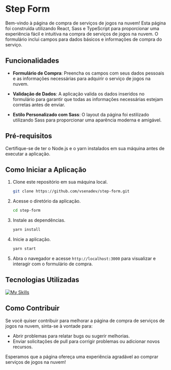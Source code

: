 # Step Form

Bem-vindo à página de compra de serviços de jogos na nuvem! Esta página foi construída utilizando React, Sass e TypeScript para proporcionar uma experiência fácil e intuitiva na compra de serviços de jogos na nuvem. O formulário inclui campos para dados básicos e informações de compra do serviço.

## Funcionalidades

- **Formulário de Compra**: Preencha os campos com seus dados pessoais e as informações necessárias para adquirir o serviço de jogos na nuvem.

- **Validação de Dados**: A aplicação valida os dados inseridos no formulário para garantir que todas as informações necessárias estejam corretas antes de enviar.

- **Estilo Personalizado com Sass**: O layout da página foi estilizado utilizando Sass para proporcionar uma aparência moderna e amigável.

## Pré-requisitos

Certifique-se de ter o Node.js e o yarn instalados em sua máquina antes de executar a aplicação.

## Como Iniciar a Aplicação

1. Clone este repositório em sua máquina local.

    ```bash
    git clone https://github.com/vsenadev/step-form.git
    ```

2. Acesse o diretório da aplicação.

    ```bash
    cd step-form
    ```

3. Instale as dependências.

    ```bash
    yarn install
    ```

4. Inicie a aplicação.

    ```bash
    yarn start
    ```

5. Abra o navegador e acesse `http://localhost:3000` para visualizar e interagir com o formulário de compra.

## Tecnologias Utilizadas

[![My Skills](https://skillicons.dev/icons?i=react,ts,sass)](https://skillicons.dev)

## Como Contribuir

Se você quiser contribuir para melhorar a página de compra de serviços de jogos na nuvem, sinta-se à vontade para:

- Abrir problemas para relatar bugs ou sugerir melhorias.
- Enviar solicitações de pull para corrigir problemas ou adicionar novos recursos.

Esperamos que a página ofereça uma experiência agradável ao comprar serviços de jogos na nuvem!
